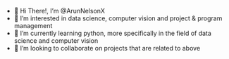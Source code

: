 - 👋 Hi There!, I’m @ArunNelsonX
- 👀 I’m interested in data science, computer vision and project & program management
- 🌱 I’m currently learning python, more specifically in the field of data science and computer vision
- 💞️ I’m looking to collaborate on projects that are related to above

<!---
ArunNelsonX/ArunNelsonX is a ✨ special ✨ repository because its `README.md` (this file) appears on your GitHub profile.
You can click the Preview link to take a look at your changes.
--->
